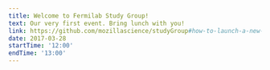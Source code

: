 ```yaml
---
title: Welcome to Fermilab Study Group!
text: Our very first event. Bring lunch with you!
link: https://github.com/mozillascience/studyGroup#how-to-launch-a-new-event
date: 2017-03-28
startTime: '12:00'
endTime: '13:00'
---
```

